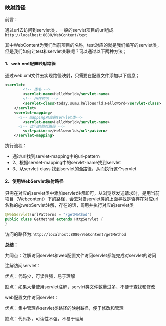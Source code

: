 ### 映射路径

前言：

​		通过url去访问到servlet类，一般的servlet项目的url组成`http://localhost:8080/WebContent/test`

其中WebContent为我们当前项目的名称，test对应的就是我们编写的servlet类，但是我们如何让test和servlet关联呢？可以通过以下两种方法；

#### 1、web.xml配置映射路径

通过web.xml文件去实现路径映射，只需要在配置文件添加以下信息；

```xml
<servlet>
        <!-- 类名 -->
        <servlet-name>HelloWorld</servlet-name>
        <!-- 所在的包 -->
        <servlet-class>today.sumu.helloWorld.HelloWord</servlet-class>
    </servlet>
    <servlet-mapping>
      <!-- mapping对应的servlet类-->
        <servlet-name>HelloWorld</servlet-name>
      <!-- 访问的相对路经 -->
        <url-pattern>/Helloworld</url-pattern>
    </servlet-mapping>
```

执行流程：

- 通过url找到servlet-mapping中的url-pattern
- 2、根据servlet-mapping中的servlet-name找到servlet
- 3、从servlet-class 找到servlet的全路径，从而执行这个servlet

#### 2、使用WebServlet映射路径

只需在对应的servlet类中添加servlet注解即可，从浏览器发送请求时，是用当前项目（Webcontent）下的路径，会去对应servlet类的上面寻找是否存在对应url名称的@webServlet注解，存在的话，调用并执行对应的servlet类



```java
@WebServlet(urlPatterns = "/getMethod")
public class GetMethod extends HttpServlet {
}
```

访问的路径为:`http://localhost:8080/WebContent/getMethod`



**总结：**

共同点：注解访问servlet和web配置文件访问servlet都能完成对servlet的访问



注解访问servlet：

优点：代码少，可读性强，易于理解

缺点：如果大量使用servlet注解，servlet类文件数量过多，不便于查找和修改



web配置文件访问servlet：

优点：集中管理各servlet类路径的映射路径，便于修改和管理

缺点：代码多，可读性不强，不易于理解